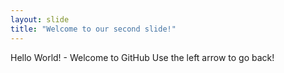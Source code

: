 ```yaml
---
layout: slide
title: "Welcome to our second slide!"
---
```

Hello World! - Welcome to GitHub
Use the left arrow to go back!